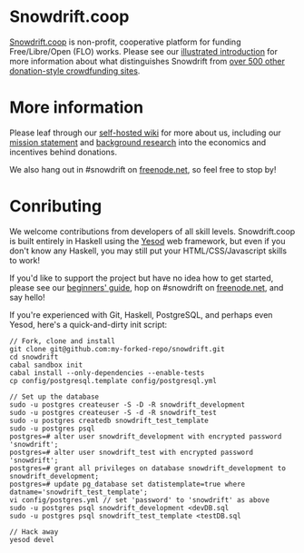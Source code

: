 Snowdrift.coop
==============

[Snowdrift.coop](https://snowdrift.coop) is non-profit, cooperative platform for funding Free/Libre/Open (FLO) works. Please see our [illustrated introduction](https://snowdrift.coop/p/snowdrift/w/intro) for more information about what distinguishes Snowdrift from [over 500 other donation-style crowdfunding sites](https://snowdrift.coop/p/snowdrift/w/othercrowdfunding).

More information
================

Please leaf through our [self-hosted wiki](https://snowdrift.coop/p/snowdrift/w) for more about us, including our [mission statement](https://snowdrift.coop/p/snowdrift/w/mission) and [background research](https://snowdrift.coop/p/snowdrift/w/economics) into the economics and incentives behind donations.

We also hang out in #snowdrift on [freenode.net](http://webchat.freenode.net/), so feel free to stop by!

Conributing
===========

We welcome contributions from developers of all skill levels. Snowdrift.coop is built entirely in Haskell using the [Yesod](http://www.yesodweb.com/) web framework, but even if you don't know any Haskell, you may still put your HTML/CSS/Javascript skills to work!

If you'd like to support the project but have no idea how to get started, please see our [beginners' guide](http://www.example.com), hop on #snowdrift on [freenode.net](http://webchat.freenode.net/), and say hello!

If you're experienced with Git, Haskell, PostgreSQL, and perhaps even Yesod, here's a quick-and-dirty init script:

```
// Fork, clone and install
git clone git@github.com:my-forked-repo/snowdrift.git
cd snowdrift
cabal sandbox init
cabal install --only-dependencies --enable-tests
cp config/postgresql.template config/postgresql.yml

// Set up the database
sudo -u postgres createuser -S -D -R snowdrift_development
sudo -u postgres createuser -S -d -R snowdrift_test
sudo -u postgres createdb snowdrift_test_template
sudo -u postgres psql
postgres=# alter user snowdrift_development with encrypted password 'snowdrift';
postgres=# alter user snowdrift_test with encrypted password 'snowdrift';
postgres=# grant all privileges on database snowdrift_development to snowdrift_development;
postgres=# update pg_database set datistemplate=true where datname='snowdrift_test_template';
vi config/postgres.yml // set 'password' to 'snowdrift' as above
sudo -u postgres psql snowdrift_development <devDB.sql
sudo -u postgres psql snowdrift_test_template <testDB.sql

// Hack away
yesod devel
```
